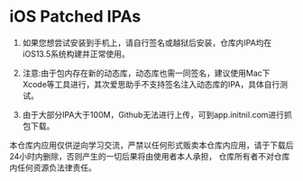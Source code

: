 # iOS Patched IPAs

1. 如果您想尝试安装到手机上，请自行签名或越狱后安装，仓库内IPA均在iOS13.5系统构建并正常使用。

2. 注意:由于包内存在新的动态库，动态库也需一同签名，建议使用Mac下Xcode等工具进行，其次爱思助手不支持签名注入动态库的IPA，具体自行测试。

3. 由于大部分IPA大于100M，Github无法进行上传，可到app.initnil.com进行抓包下载。

本仓库内应用仅供逆向学习交流，严禁以任何形式贩卖本仓库内应用，请于下载后24小时内删除，否则产生的一切后果将由使用者本人承担， 仓库所有者不对仓库内任何资源负法律责任。
